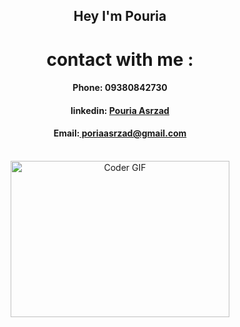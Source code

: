 <div align="center">
<h2 >Hey I'm Pouria</h2>

<h1>contact with me :</h1>
<h4>Phone:  09380842730</h4>
<h4>linkedin:  <a target"_blank" href="https://www.linkedin.com/in/pouria-asrzad-70a679253/"> Pouria Asrzad</a></h4>
<h4> Email:<a href="mailto:poriaasrzad@gmail.com"> poriaasrzad@gmail.com</a></h4> <br/>

<img alt="Coder GIF" height=250 width=350 src="https://images.squarespace-cdn.com/content/v1/5769fc401b631bab1addb2ab/1541580611624-TE64QGKRJG8SWAIUS7NS/ke17ZwdGBToddI8pDm48kPoswlzjSVMM-SxOp7CV59BZw-zPPgdn4jUwVcJE1ZvWQUxwkmyExglNqGp0IvTJZamWLI2zvYWH8K3-s_4yszcp2ryTI0HqTOaaUohrI8PI6FXy8c9PWtBlqAVlUS5izpdcIXDZqDYvprRqZ29Pw0o/coding-freak.gif" />
</div>
